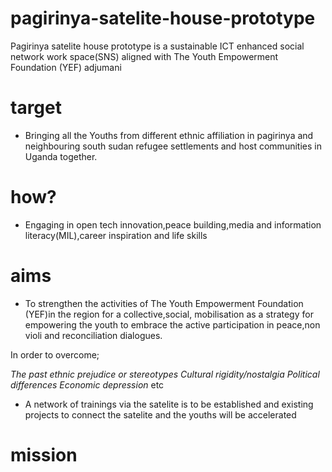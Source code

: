 # pagirinya-satelite-house-prototype
Pagirinya satelite house prototype is a sustainable ICT enhanced social network work space(SNS) aligned with The Youth Empowerment Foundation (YEF) adjumani
# target
- Bringing all the Youths from different ethnic affiliation in pagirinya and neighbouring south sudan refugee settlements and host communities in Uganda together.
# how?
- Engaging in open tech innovation,peace building,media and information literacy(MIL),career inspiration and life skills
# aims
- To strengthen the activities of The Youth Empowerment Foundation (YEF)in the region for a collective,social, mobilisation as a strategy for empowering the youth to embrace the active participation in peace,non violi and reconciliation dialogues.

In order to overcome;

*The past ethnic prejudice or stereotypes*
*Cultural rigidity/nostalgia*
*Political differences*
*Economic depression* etc
- A network of trainings via the satelite is to be established and existing projects to connect the satelite and the youths will be accelerated
# mission

 
